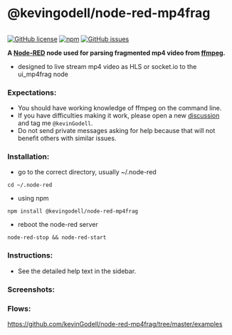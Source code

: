# @kevingodell/node-red-mp4frag
######
[![GitHub license](https://img.shields.io/badge/license-MIT-brightgreen.svg)](https://raw.githubusercontent.com/kevinGodell/node-red-mp4frag/master/LICENSE)
[![npm](https://img.shields.io/npm/dt/@kevingodell/node-red-mp4frag.svg?style=flat-square)](https://www.npmjs.com/package/@kevingodell/node-red-mp4frag)
[![GitHub issues](https://img.shields.io/github/issues/kevinGodell/node-red-mp4frag.svg)](https://github.com/kevinGodell/node-red-mp4frag/issues)

**A [Node-RED](https://nodered.org/) node used for parsing fragmented mp4 video from [ffmpeg](https://ffmpeg.org/).**

* designed to live stream mp4 video as HLS or socket.io to the ui_mp4frag node

### Expectations:
* You should have working knowledge of ffmpeg on the command line.
* If you have difficulties making it work, please open a new [discussion](https://discourse.nodered.org/) and tag me `@kevinGodell`.
* Do not send private messages asking for help because that will not benefit others with similar issues.

### Installation:
* go to the correct directory, usually ~/.node-red
```
cd ~/.node-red
```
* using npm
```
npm install @kevingodell/node-red-mp4frag
```
* reboot the node-red server
```
node-red-stop && node-red-start
```

### Instructions:
* See the detailed help text in the sidebar.

### Screenshots:

### Flows:
https://github.com/kevinGodell/node-red-mp4frag/tree/master/examples
